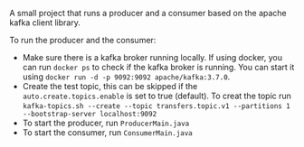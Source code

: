 A small project that runs a producer and a consumer based on the apache kafka client library.

To run the producer and the consumer:
* Make sure there is a kafka broker running locally. If using docker, you can run `docker ps` to check if the kafka broker is running. You 
can start it using `docker run -d -p 9092:9092 apache/kafka:3.7.0`.
* Create the test topic, this can be skipped if the `auto.create.topics.enable` is set to true (default). To creat the topic 
run `kafka-topics.sh --create --topic transfers.topic.v1 --partitions 1 --bootstrap-server localhost:9092`
* To start the producer, run `ProducerMain.java`
* To start the consumer, run `ConsumerMain.java`